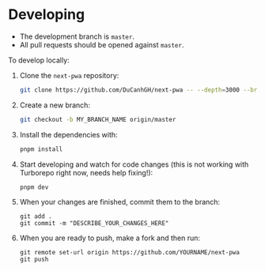 # Developing

- The development branch is `master`.
- All pull requests should be opened against `master`.

To develop locally:

1. Clone the `next-pwa` repository:
   ```bash
   git clone https://github.com/DuCanhGH/next-pwa -- --depth=3000 --branch master --single-branch
   ```
1. Create a new branch:
   ```bash
   git checkout -b MY_BRANCH_NAME origin/master
   ```
1. Install the dependencies with:
   ```bash
   pnpm install
   ```
1. Start developing and watch for code changes (this is not working with Turborepo right now, needs help fixing!):
   ```bash
   pnpm dev
   ```
1. When your changes are finished, commit them to the branch:
   ```
   git add .
   git commit -m "DESCRIBE_YOUR_CHANGES_HERE"
   ```
1. When you are ready to push, make a fork and then run:
   ```
   git remote set-url origin https://github.com/YOURNAME/next-pwa
   git push
   ```
